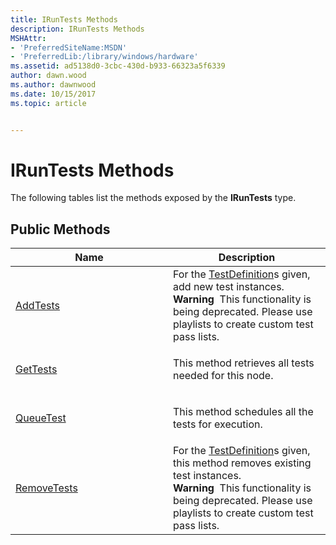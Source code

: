 ```yaml
---
title: IRunTests Methods
description: IRunTests Methods
MSHAttr:
- 'PreferredSiteName:MSDN'
- 'PreferredLib:/library/windows/hardware'
ms.assetid: ad5138d0-3cbc-430d-b933-66323a5f6339
author: dawn.wood
ms.author: dawnwood
ms.date: 10/15/2017
ms.topic: article


---
```


# IRunTests Methods


The following tables list the methods exposed by the **IRunTests** type.

## <span id="Public_Methods"></span><span id="public_methods"></span><span id="PUBLIC_METHODS"></span>Public Methods


<table>
<colgroup>
<col width="50%" />
<col width="50%" />
</colgroup>
<thead>
<tr class="header">
<th>Name</th>
<th>Description</th>
</tr>
</thead>
<tbody>
<tr class="odd">
<td><p><a href="iruntests-addtests-method.md" data-raw-source="[AddTests](iruntests-addtests-method.md)">AddTests</a></p></td>
<td>For the <a href="testdefinition-class.md" data-raw-source="[TestDefinition](testdefinition-class.md)">TestDefinition</a>s given, add new test instances.
<div class="alert">
<strong>Warning</strong>  This functionality is being deprecated. Please use playlists to create custom test pass lists.
</div>
<div>
 
</div></td>
</tr>
<tr class="even">
<td><p><a href="irungettests-method---.md" data-raw-source="[GetTests](irungettests-method---.md)">GetTests</a></p></td>
<td><p>This method retrieves all tests needed for this node.</p></td>
</tr>
<tr class="odd">
<td><p><a href="iruntestsqueuetest-method.md" data-raw-source="[QueueTest](iruntestsqueuetest-method.md)">QueueTest</a></p></td>
<td><p>This method schedules all the tests for execution.</p></td>
</tr>
<tr class="even">
<td><p><a href="iruntests-removetests-method.md" data-raw-source="[RemoveTests](iruntests-removetests-method.md)">RemoveTests</a></p></td>
<td>For the <a href="testdefinition-class.md" data-raw-source="[TestDefinition](testdefinition-class.md)">TestDefinition</a>s given, this method removes existing test instances.
<div class="alert">
<strong>Warning</strong>  This functionality is being deprecated. Please use playlists to create custom test pass lists.
</div>
<div>
 
</div></td>
</tr>
</tbody>
</table>

 

 

 






